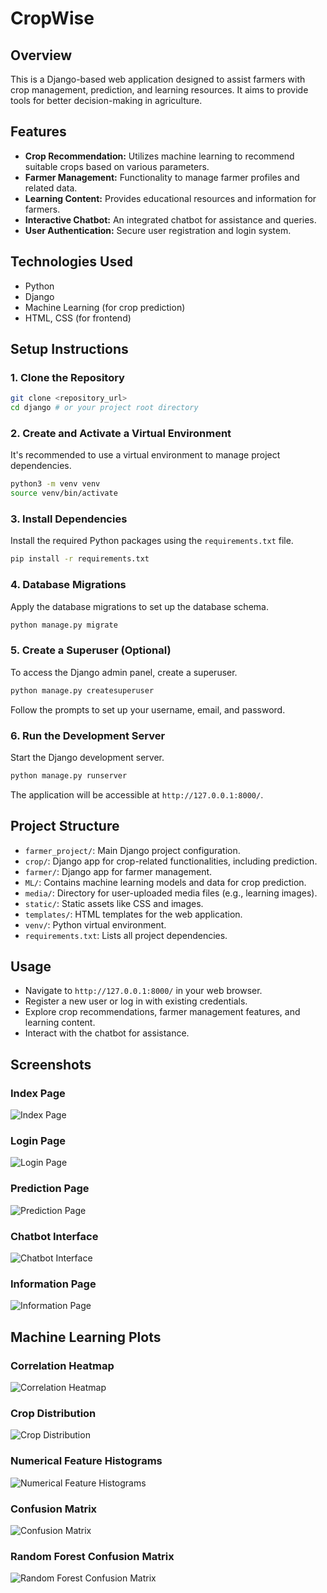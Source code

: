 # CropWise

## Overview
This is a Django-based web application designed to assist farmers with crop management, prediction, and learning resources. It aims to provide tools for better decision-making in agriculture.

## Features
*   **Crop Recommendation:** Utilizes machine learning to recommend suitable crops based on various parameters.
*   **Farmer Management:** Functionality to manage farmer profiles and related data.
*   **Learning Content:** Provides educational resources and information for farmers.
*   **Interactive Chatbot:** An integrated chatbot for assistance and queries.
*   **User Authentication:** Secure user registration and login system.

## Technologies Used
*   Python
*   Django
*   Machine Learning (for crop prediction)
*   HTML, CSS (for frontend)

## Setup Instructions

### 1. Clone the Repository
```bash
git clone <repository_url>
cd django # or your project root directory
```

### 2. Create and Activate a Virtual Environment
It's recommended to use a virtual environment to manage project dependencies.
```bash
python3 -m venv venv
source venv/bin/activate
```

### 3. Install Dependencies
Install the required Python packages using the `requirements.txt` file.
```bash
pip install -r requirements.txt
```

### 4. Database Migrations
Apply the database migrations to set up the database schema.
```bash
python manage.py migrate
```

### 5. Create a Superuser (Optional)
To access the Django admin panel, create a superuser.
```bash
python manage.py createsuperuser
```
Follow the prompts to set up your username, email, and password.

### 6. Run the Development Server
Start the Django development server.
```bash
python manage.py runserver
```
The application will be accessible at `http://127.0.0.1:8000/`.

## Project Structure
*   `farmer_project/`: Main Django project configuration.
*   `crop/`: Django app for crop-related functionalities, including prediction.
*   `farmer/`: Django app for farmer management.
*   `ML/`: Contains machine learning models and data for crop prediction.
*   `media/`: Directory for user-uploaded media files (e.g., learning images).
*   `static/`: Static assets like CSS and images.
*   `templates/`: HTML templates for the web application.
*   `venv/`: Python virtual environment.
*   `requirements.txt`: Lists all project dependencies.

## Usage
*   Navigate to `http://127.0.0.1:8000/` in your web browser.
*   Register a new user or log in with existing credentials.
*   Explore crop recommendations, farmer management features, and learning content.
*   Interact with the chatbot for assistance.

## Screenshots

### Index Page
![Index Page](src/index.png)

### Login Page
![Login Page](src/login.png)

### Prediction Page
![Prediction Page](src/prediction.png)

### Chatbot Interface
![Chatbot Interface](src/chatbot.png)

### Information Page
![Information Page](src/information.png)

## Machine Learning Plots

### Correlation Heatmap
![Correlation Heatmap](ML/ML_plots/correlation_heatmap.png)

### Crop Distribution
![Crop Distribution](ML/ML_plots/crop_distribution.png)

### Numerical Feature Histograms
![Numerical Feature Histograms](ML/ML_plots/numerical_feature_histograms.png)

### Confusion Matrix
![Confusion Matrix](ML/ML_plots/confusion_matrix.png)

### Random Forest Confusion Matrix
![Random Forest Confusion Matrix](ML/ML_plots/confusion_matrix_Random_Forest.png)

